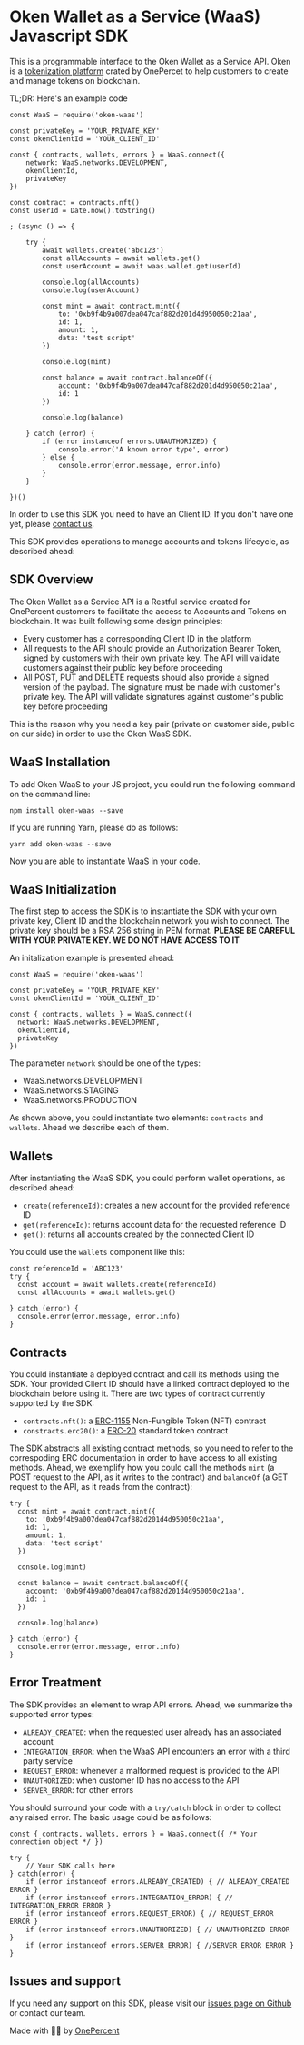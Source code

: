 
# Oken Wallet as a Service (WaaS) Javascript SDK

This is a programmable interface to the Oken Wallet as a Service API. Oken is a  [tokenization platform](http://oken.app/)  crated by OnePercet to help customers to create and manage tokens on blockchain.

TL;DR: Here's an example code

```
const WaaS = require('oken-waas')

const privateKey = 'YOUR_PRIVATE_KEY'
const okenClientId = 'YOUR_CLIENT_ID'

const { contracts, wallets, errors } = WaaS.connect({
	network: WaaS.networks.DEVELOPMENT,
	okenClientId,
	privateKey
})

const contract = contracts.nft()
const userId = Date.now().toString()

; (async () => {

    try {
        await wallets.create('abc123')
        const allAccounts = await wallets.get()
        const userAccount = await waas.wallet.get(userId)

        console.log(allAccounts)
        console.log(userAccount)

        const mint = await contract.mint({
            to: '0xb9f4b9a007dea047caf882d201d4d950050c21aa',
            id: 1,
            amount: 1,
            data: 'test script'
        })

        console.log(mint)

        const balance = await contract.balanceOf({
            account: '0xb9f4b9a007dea047caf882d201d4d950050c21aa',
            id: 1
        })

        console.log(balance)

    } catch (error) {
        if (error instanceof errors.UNAUTHORIZED) {
            console.error('A known error type', error)
        } else {
            console.error(error.message, error.info)
        }
    }

})()

```

In order to use this SDK you need to have an Client ID. If you don't have one yet, please  [contact us](http://onepercent.io/).

This SDK provides operations to manage accounts and tokens lifecycle, as described ahead:

## [](https://www.npmjs.com/package/oken-waas#sdk-overview)SDK Overview

The Oken Wallet as a Service API is a Restful service created for OnePercent customers to facilitate the access to Accounts and Tokens on blockchain. It was built following some design principles:

-   Every customer has a corresponding Client ID in the platform
-   All requests to the API should provide an Authorization Bearer Token, signed by customers with their own private key. The API will validate customers against their public key before proceeding
-   All POST, PUT and DELETE requests should also provide a signed version of the payload. The signature must be made with customer's private key. The API will validate signatures against customer's public key before proceeding

This is the reason why you need a key pair (private on customer side, public on our side) in order to use the Oken WaaS SDK.

## [](https://www.npmjs.com/package/oken-waas#waas-installation)WaaS Installation

To add Oken WaaS to your JS project, you could run the following command on the command line:

```
npm install oken-waas --save

```

If you are running Yarn, please do as follows:

```
yarn add oken-waas --save

```

Now you are able to instantiate WaaS in your code.

## [](https://www.npmjs.com/package/oken-waas#waas-initialization)WaaS Initialization

The first step to access the SDK is to instantiate the SDK with your own private key, Client ID and the blockchain network you wish to connect. The private key should be a RSA 256 string in PEM format.  **PLEASE BE CAREFUL WITH YOUR PRIVATE KEY. WE DO NOT HAVE ACCESS TO IT**

An initalization example is presented ahead:

```
const WaaS = require('oken-waas')

const privateKey = 'YOUR_PRIVATE_KEY'
const okenClientId = 'YOUR_CLIENT_ID'

const { contracts, wallets } = WaaS.connect({
  network: WaaS.networks.DEVELOPMENT,
  okenClientId,
  privateKey
})

```

The parameter  `network`  should be one of the types:

-   WaaS.networks.DEVELOPMENT
-   WaaS.networks.STAGING
-   WaaS.networks.PRODUCTION

As shown above, you could instantiate two elements:  `contracts`  and  `wallets`. Ahead we describe each of them.

## [](https://www.npmjs.com/package/oken-waas#wallets)Wallets

After instantiating the WaaS SDK, you could perform wallet operations, as described ahead:

-   `create(referenceId)`: creates a new account for the provided reference ID
-   `get(referenceId)`: returns account data for the requested reference ID
-   `get()`: returns all accounts created by the connected Client ID

You could use the  `wallets`  component like this:

```
const referenceId = 'ABC123'
try {
  const account = await wallets.create(referenceId)
  const allAccounts = await wallets.get()

} catch (error) {
  console.error(error.message, error.info)
}

```

## [](https://www.npmjs.com/package/oken-waas#contracts)Contracts

You could instantiate a deployed contract and call its methods using the SDK. Your provided Client ID should have a linked contract deployed to the blockchain before using it. There are two types of contract currently supported by the SDK:

-   `contracts.nft()`: a  [ERC-1155](https://eips.ethereum.org/EIPS/eip-1155)  Non-Fungible Token (NFT) contract
-   `constracts.erc20()`: a  [ERC-20](https://eips.ethereum.org/EIPS/eip-20)  standard token contract

The SDK abstracts all existing contract methods, so you need to refer to the correspoding ERC documentation in order to have access to all existing methods. Ahead, we exemplify how you could call the methods  `mint`  (a POST request to the API, as it writes to the contract) and  `balanceOf`  (a GET request to the API, as it reads from the contract):

```
try {
  const mint = await contract.mint({
    to: '0xb9f4b9a007dea047caf882d201d4d950050c21aa',
    id: 1,
    amount: 1,
    data: 'test script'
  })

  console.log(mint)

  const balance = await contract.balanceOf({
    account: '0xb9f4b9a007dea047caf882d201d4d950050c21aa',
    id: 1
  })

  console.log(balance)

} catch (error) {
  console.error(error.message, error.info)
}

```
## Error Treatment
The SDK provides an element to wrap API errors. Ahead, we summarize the supported error types:

- ``ALREADY_CREATED``: when the requested user already has an associated account
- ``INTEGRATION_ERROR``: when the WaaS API encounters an error with a third party service
- ``REQUEST_ERROR``: whenever a malformed request is provided to the API
- ``UNAUTHORIZED``: when customer ID has no access to the API
- ``SERVER_ERROR``: for other errors

You should surround your code with a ``try/catch`` block in order to collect any raised error. The basic usage could be as follows:

```
const { contracts, wallets, errors } = WaaS.connect({ /* Your connection object */ })

try {
    // Your SDK calls here
} catch(error) {
    if (error instanceof errors.ALREADY_CREATED) { // ALREADY_CREATED ERROR }
    if (error instanceof errors.INTEGRATION_ERROR) { // INTEGRATION_ERROR ERROR }
    if (error instanceof errors.REQUEST_ERROR) { // REQUEST_ERROR ERROR }
    if (error instanceof errors.UNAUTHORIZED) { // UNAUTHORIZED ERROR }
    if (error instanceof errors.SERVER_ERROR) { //SERVER_ERROR ERROR }
}
```

## [](https://www.npmjs.com/package/oken-waas#issues-and-support)Issues and support

If you need any support on this SDK, please visit our  [issues page on Github](https://github.com/onepercentio/oken-waas-sdk-js/issues)  or contact our team.

Made with 🤘🏾 by  [OnePercent](http://onepercent.io/)